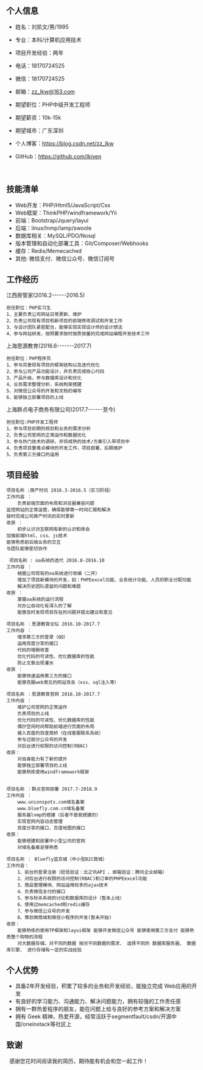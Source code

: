 ## 个人信息

- 姓名：刘凯文/男/1995
- 专业：本科/计算机应用技术
- 项目开发经验：两年
- 电话：18170724525
- 微信：18170724525
- 邮箱：zz_lkw@163.com
- 期望职位：PHP中级开发工程师
- 期望薪资：10k-15k
- 期望城市：广东深圳
- 个人博客：https://blog.csdn.net/zz_lkw
- GitHub：https://github.com/lkiven

  ​

## 技能清单

- Web开发：PHP/Html5/JavaScript/Css
- Web框架：ThinkPHP/windframework/Yii
- 前端：Bootstrap/Jquery/layui
- 后端：linux/lnmp/lamp/swoole
- 数据库相关：MySQL/PDO/Nosql
- 版本管理和自动化部署工具：Git/Composer/Webhooks
- 缓存：Redis/Memecached
- 其他: 微信支付、微信公众号、微信订阅号
## 工作经历
江西房管家(2016.2------2016.5)

    担任职位：PHP实习生
    1、主要负责公司网站日常更新、维护
    2、负责公司现有项目和新项目的前端修改调试和开发工作
    3、与设计团队紧密配合，能够实现实现设计师的设计想法
    4、参与网站研发，按照要求按时按质按量的完成网站编程开发技术工作

上海思源教育(2016.6-------2017.7)

    担任职位：PHP程序员
    1、参与完善现有项目的框架结构以及迭代优化
    2、参与公司产品功能设计，并负责完成核心代码
    3、产品升级，参与数据库设计和优化
    4、业务需求整理分析，系统构架搭建
    5、对微信公众号的开发和文档的编写
    6、能够独立部署项目的上线

上海群点电子商务有限公司(2017.7------至今)

    担任职位:PHP开发工程师
    1、参与项目初期的规划和业务的需求分析
    2、负责公司官网的正常运作和数据优化
    3、参与热门技术的调研，并将成熟的技术/方案引入带项目中
    4、负责项目重难点模块的开发工作，项目部署、后期维护
    5、负责第三方接口的运用
## 项目经验
    项目名称 :房产时讯 2016.3-2016.5（实习阶段）
    工作内容 ：
    	负责前端页面的布局和浏览器兼容问题
	监控网站的正常运营，确保能够第一时间汇报和解决
	按时完成公司房产时讯的实时更新
    收获 ：
    	初步认识对互联网有新的认识和体会
	加强前端html、css、js技术
	能够熟悉前后端业务的交互
	与团队能够密切协作
	
	 项目名称 : oa系统的迭代 2016.8-2016.10
    工作内容 ：
    	根据公司现有的oa系统进行改编（二开）
    	增加了项目新模块的开发，如：PHPEexcel功能、业务统计功能、人员的职业分配功能
    	解决历史团队遗留的问题和难题
    收获 ：
    	掌握oa系统的运行流程
    	对办公自动化有深入的了解
    	能够及时发现项目存在的问题并提出建议和意见

    项目名称 ：思源教育论坛 2016.10-2017.7
    工作内容 ：
    	增添第三方的登录（QQ）
    	运用百度分享的接口
    	代码的增删改查
    	优化代码的可读性、优化数据库的性能
    	防止文章出现灌水
    收获 ：
    	能够快速运用第三方的接口
    	能够克服web常见的网站攻击（xss、sql注入等）

    项目名称 ：思源教育官网 2016.10-2017.7
    工作内容 ：
    	维护公司官网的正常运作
    	负责项目的上线
    	优化代码的可读性、优化数据库的性能
    	偶尔空闲时间帮助前端进行页面的布局
    	接入百度的百度商桥（在线客服联系系统）
    	参与过部分公众号的开发
        对后台进行权限的访问控制(RBAC)
    收获：
    	对自身能力有了新的提升
    	能够独立部署项目的上线
    	能够熟练使用windframework框架
    	

    项目名称 ：群点官网部署 2017.7-2018.9
    工作内容 ：
    	www.unionspots.com域名备案
    	www.bluefly.com.cn域名备案
    	服务器lnmp的搭建（后者不是我搭建的）
    	实现官网内容动态管理
    	百度分享的接口、百度地图的接口
    收获：
    	能够搭建和部署中小型公司的官网
    	对域名备案足够熟悉

    项目名称 ： Bluefly蓝京城（中小型B2C商城）
    工作内容：
    	1、前台的登录注册（短信验证：云之讯API 、邮箱验证：腾讯企业邮箱）
    	2、对后台进行权限的访问控制(RBAC)和订单的PHPEexcel功能
    	3、商品管理模块、网站运用较多的ajax技术
    	4、负责微信支付的接口
    	5、参与秒杀系统的讨论和数据库的设计（暂未上线）
    	6、使用过memcached和redis缓存
    	7、参与微信公众号的开发
    	8、策划微商城和微信小程序的开发(暂未开始)
    收获：
    	能够熟练的使用TP框架和layui框架	能够开发微信公众号 能够使用第三方支付 能够熟悉整个购物的流程
    	对大数据存储，对不同的数据 按对不同数据的需求、 选择不同的 数据库服务器、 数据库引擎、 进行存储有一定的实战经验
	
	
## 个人优势
- 具备2年开发经验，积累了较多的业务和开发经验，能独立完成 Web应用的开发
- 有良好的学习能力、沟通能力、解决问题能力，拥有较强的工作责任感
- 拥有一群热爱程序的朋友，能在问题上给与良好的参考方案和解决方案
- 拥有 Geek 精神，热爱开源，经常活跃于segmentfault/csdn/开源中国/oneinstack等社区上

## 致谢
 
感谢您花时间阅读我的简历，期待能有机会和您一起工作！




